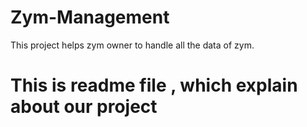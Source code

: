 # Zym-Management
This project helps zym owner to handle all the  data of zym.

# This is readme file , which explain about our project